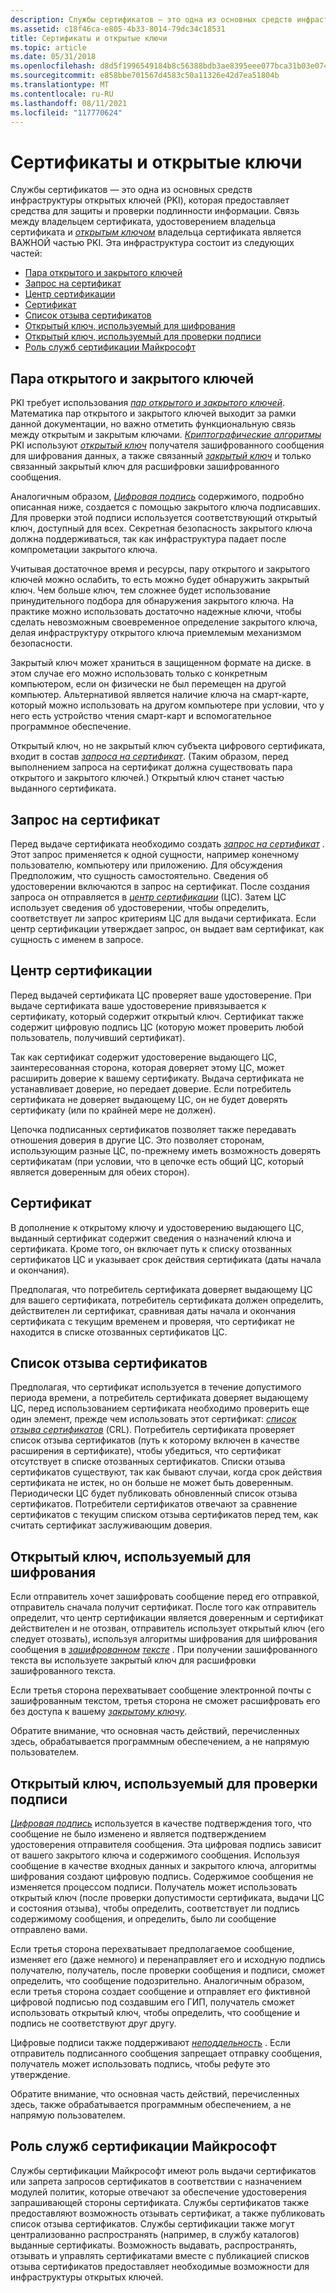 ```yaml
---
description: Службы сертификатов — это одна из основных средств инфраструктуры открытых ключей (PKI), которая предоставляет средства для защиты и проверки подлинности информации.
ms.assetid: c18f46ca-e805-4b33-8014-79dc34c18531
title: Сертификаты и открытые ключи
ms.topic: article
ms.date: 05/31/2018
ms.openlocfilehash: d8d5f1996549184b8c56388bdb3ae8395eee077bca31b03e074f4dda8568805b
ms.sourcegitcommit: e858bbe701567d4583c50a11326e42d7ea51804b
ms.translationtype: MT
ms.contentlocale: ru-RU
ms.lasthandoff: 08/11/2021
ms.locfileid: "117770624"
---
```

# <a name="certificates-and-public-keys"></a>Сертификаты и открытые ключи

Службы сертификатов — это одна из основных средств инфраструктуры открытых ключей (PKI), которая предоставляет средства для защиты и проверки подлинности информации. Связь между владельцем сертификата, удостоверением владельца сертификата и [*открытым ключом*](../secgloss/p-gly.md) владельца сертификата является ВАЖНОЙ частью PKI. Эта инфраструктура состоит из следующих частей:

-   [Пара открытого и закрытого ключей](#the-publicprivate-key-pair)
-   [Запрос на сертификат](#the-certificate-request)
-   [Центр сертификации](#the-certification-authority)
-   [Сертификат](#the-certificate-request)
-   [Список отзыва сертификатов](#the-certificate-revocation-list)
-   [Открытый ключ, используемый для шифрования](#your-public-key-used-for-encryption)
-   [Открытый ключ, используемый для проверки подписи](#your-public-key-used-for-signature-verification)
-   [Роль служб сертификации Майкрософт](#microsoft-certificate-services-role)

## <a name="the-publicprivate-key-pair"></a>Пара открытого и закрытого ключей

PKI требует использования [*пар открытого и закрытого ключей*](../secgloss/p-gly.md). Математика пар открытого и закрытого ключей выходит за рамки данной документации, но важно отметить функциональную связь между открытым и закрытым ключами. [*Криптографические алгоритмы*](../secgloss/c-gly.md) PKI используют [*открытый ключ*](../secgloss/p-gly.md) получателя зашифрованного сообщения для шифрования данных, а также связанный [*закрытый ключ*](../secgloss/p-gly.md) и только связанный закрытый ключ для расшифровки зашифрованного сообщения.

Аналогичным образом, [*Цифровая подпись*](../secgloss/d-gly.md) содержимого, подробно описанная ниже, создается с помощью закрытого ключа подписавших. Для проверки этой подписи используется соответствующий открытый ключ, доступный для всех. Секретная безопасность закрытого ключа должна поддерживаться, так как инфраструктура падает после компрометации закрытого ключа.

Учитывая достаточное время и ресурсы, пару открытого и закрытого ключей можно ослабить, то есть можно будет обнаружить закрытый ключ. Чем больше ключ, тем сложнее будет использование принудительного подбора для обнаружения закрытого ключа. На практике можно использовать достаточно надежные ключи, чтобы сделать невозможным своевременное определение закрытого ключа, делая инфраструктуру открытого ключа приемлемым механизмом безопасности.

Закрытый ключ может храниться в защищенном формате на диске. в этом случае его можно использовать только с конкретным компьютером, если он физически не был перемещен на другой компьютер. Альтернативой является наличие ключа на смарт-карте, который можно использовать на другом компьютере при условии, что у него есть устройство чтения смарт-карт и вспомогательное программное обеспечение.

Открытый ключ, но не закрытый ключ субъекта цифрового сертификата, входит в состав [*запроса на сертификат*](../secgloss/c-gly.md). (Таким образом, перед выполнением запроса на сертификат должна существовать пара открытого и закрытого ключей.) Открытый ключ станет частью выданного сертификата.

## <a name="the-certificate-request"></a>Запрос на сертификат

Перед выдаче сертификата необходимо создать [*запрос на сертификат*](../secgloss/c-gly.md) . Этот запрос применяется к одной сущности, например конечному пользователю, компьютеру или приложению. Для обсуждения Предположим, что сущность самостоятельно. Сведения об удостоверении включаются в запрос на сертификат. После создания запроса он отправляется в [*центр сертификации*](../secgloss/c-gly.md) (ЦС). Затем ЦС использует сведения об удостоверении, чтобы определить, соответствует ли запрос критериям ЦС для выдачи сертификата. Если центр сертификации утверждает запрос, он выдает вам сертификат, как сущность с именем в запросе.

## <a name="the-certification-authority"></a>Центр сертификации

Перед выдачей сертификата ЦС проверяет ваше удостоверение. При выдаче сертификата ваше удостоверение привязывается к сертификату, который содержит открытый ключ. Сертификат также содержит цифровую подпись ЦС (которую может проверить любой пользователь, получивший сертификат).

Так как сертификат содержит удостоверение выдающего ЦС, заинтересованная сторона, которая доверяет этому ЦС, может расширить доверие к вашему сертификату. Выдача сертификата не устанавливает доверие, но передает доверие. Если потребитель сертификата не доверяет выдающему ЦС, он не будет доверять сертификату (или по крайней мере не должен).

Цепочка подписанных сертификатов позволяет также передавать отношения доверия в другие ЦС. Это позволяет сторонам, использующим разные ЦС, по-прежнему иметь возможность доверять сертификатам (при условии, что в цепочке есть общий ЦС, который является доверенным для обеих сторон).

## <a name="the-certificate"></a>Сертификат

В дополнение к открытому ключу и удостоверению выдающего ЦС, выданный сертификат содержит сведения о назначений ключа и сертификата. Кроме того, он включает путь к списку отозванных сертификатов ЦС и указывает срок действия сертификата (даты начала и окончания).

Предполагая, что потребитель сертификата доверяет выдающему ЦС для вашего сертификата, потребитель сертификата должен определить, действителен ли сертификат, сравнивая даты начала и окончания сертификата с текущим временем и проверяя, что сертификат не находится в списке отозванных сертификатов ЦС.

## <a name="the-certificate-revocation-list"></a>Список отзыва сертификатов

Предполагая, что сертификат используется в течение допустимого периода времени, а потребитель сертификата доверяет выдающему ЦС, перед использованием сертификата необходимо проверить еще один элемент, прежде чем использовать этот сертификат: [*список отзыва сертификатов*](../secgloss/c-gly.md) (CRL). Потребитель сертификата проверяет список отзыва сертификатов (путь к которому включен в качестве расширения в сертификате), чтобы убедиться, что сертификат отсутствует в списке отозванных сертификатов. Списки отзыва сертификатов существуют, так как бывают случаи, когда срок действия сертификата не истек, но он больше не может быть доверенным. Периодически ЦС будет публиковать обновленный список отзыва сертификатов. Потребители сертификатов отвечают за сравнение сертификатов с текущим списком отзыва сертификатов перед тем, как считать сертификат заслуживающим доверия.

## <a name="your-public-key-used-for-encryption"></a>Открытый ключ, используемый для шифрования

Если отправитель хочет зашифровать сообщение перед его отправкой, отправитель сначала получит сертификат. После того как отправитель определит, что центр сертификации является доверенным и сертификат действителен и не отозван, отправитель использует открытый ключ (его следует отозвать), используя алгоритмы шифрования для шифрования сообщения в [*зашифрованном*](../secgloss/c-gly.md) [*тексте*](../secgloss/p-gly.md) . При получении зашифрованного текста вы используете закрытый ключ для расшифровки зашифрованного текста.

Если третья сторона перехватывает сообщение электронной почты с зашифрованным текстом, третья сторона не сможет расшифровать его без доступа к вашему [*закрытому ключу*](../secgloss/p-gly.md).

Обратите внимание, что основная часть действий, перечисленных здесь, обрабатывается программным обеспечением, а не напрямую пользователем.

## <a name="your-public-key-used-for-signature-verification"></a>Открытый ключ, используемый для проверки подписи

[*Цифровая подпись*](../secgloss/d-gly.md) используется в качестве подтверждения того, что сообщение не было изменено и является подтверждением удостоверения отправителя сообщения. Эта цифровая подпись зависит от вашего закрытого ключа и содержимого сообщения. Используя сообщение в качестве входных данных и закрытого ключа, алгоритмы шифрования создают цифровую подпись. Содержимое сообщения не изменяется процессом подписи. Получатель может использовать открытый ключ (после проверки допустимости сертификата, выдачи ЦС и состояния отзыва), чтобы определить, соответствует ли подпись содержимому сообщения, и определить, было ли сообщение отправлено вами.

Если третья сторона перехватывает предполагаемое сообщение, изменяет его (даже немного) и перенаправляет его и исходную подпись получателю, получатель, после проверки сообщения и подписи, сможет определить, что сообщение подозрительно. Аналогичным образом, если третья сторона создает сообщение и отправляет его фиктивной цифровой подписью под создавшим его ГИП, получатель сможет использовать открытый ключ, чтобы определить, что сообщение и подпись не соответствуют друг другу.

Цифровые подписи также поддерживают [*неподдельность*](../secgloss/n-gly.md) . Если отправитель подписанного сообщения запрещает отправку сообщения, получатель может использовать подпись, чтобы рефуте это утверждение.

Обратите внимание, что основная часть действий, перечисленных здесь, также обрабатывается программным обеспечением, а не напрямую пользователем.

## <a name="microsoft-certificate-services-role"></a>Роль служб сертификации Майкрософт

Службы сертификации Майкрософт имеют роль выдачи сертификатов или запрета запросов сертификатов в соответствии с назначением модулей политик, которые отвечают за обеспечение удостоверения запрашивающей стороны сертификата. Службы сертификатов также предоставляют возможность отзывать сертификат, а также публиковать список отзыва сертификатов. Службы сертификации также могут централизованно распространять (например, в службу каталогов) выданные сертификаты. Возможность выдавать, распространять, отзывать и управлять сертификатами вместе с публикацией списков отзыва сертификатов предоставляет необходимые возможности для инфраструктуры открытых ключей.

 

 
